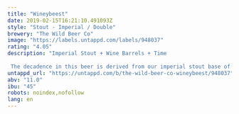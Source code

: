 ```yaml
---
title: "Wineybeest"
date: 2019-02-15T16:21:10.491093Z
style: "Stout - Imperial / Double"
brewery: "The Wild Beer Co"
image: "https://labels.untappd.com/labels/948037"
rating: "4.05"
description: "Imperial Stout + Wine Barrels + Time  The decadence in this beer is derived from our imperial stout base of Wildebeest. It's been accentuated by a hint of acidity and fruit character picked from its barrel ageing in Pinot Noir barrels for upwards to 2 years! "
untappd_url: "https://untappd.com/b/the-wild-beer-co-wineybeest/948037"
abv: "11.0"
ibu: "45"
robots: noindex,nofollow
lang: en
---
```

